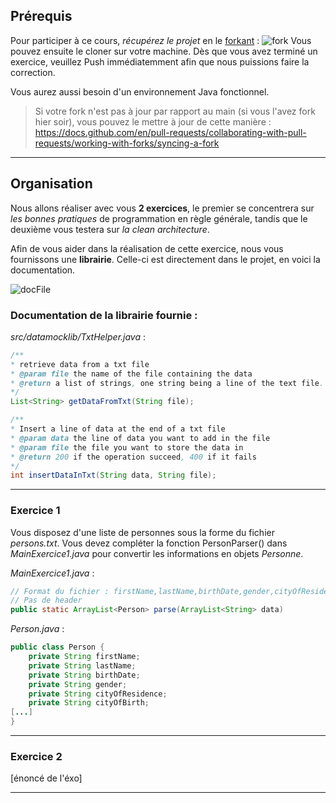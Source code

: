 ## Prérequis

Pour participer à ce cours, _récupérez le projet_ en le [forkant](https://github.com/TomLeCollegue/CoursGenieLog/fork) :
![fork](https://user-images.githubusercontent.com/36131543/148802800-d571b902-d7ad-4190-8bcd-0bf4a17db1e9.jpg)
Vous pouvez ensuite le cloner sur votre machine.
Dès que vous avez terminé un exercice, veuillez Push immédiatemment afin que nous puissions faire la correction.

Vous aurez aussi besoin d'un environnement Java fonctionnel.

> Si votre fork n'est pas à jour par rapport au main (si vous l'avez fork hier soir), vous pouvez le mettre à jour de cette manière :
> https://docs.github.com/en/pull-requests/collaborating-with-pull-requests/working-with-forks/syncing-a-fork

---

## Organisation

Nous allons réaliser avec vous __2 exercices__, le premier se concentrera sur _les bonnes pratiques_ de programmation en règle générale, tandis que le deuxième vous testera sur _la clean architecture_.

Afin de vous aider dans la réalisation de cette exercice, nous vous fournissons une __librairie__.
Celle-ci est directement dans le projet, en voici la documentation.


![docFile](https://user-images.githubusercontent.com/36131543/148832398-83a73546-a5a5-4453-a20a-d6f57b843f87.jpg)

### Documentation de la librairie fournie :

_src/datamocklib/TxtHelper.java_ :
```java
/**
* retrieve data from a txt file
* @param file the name of the file containing the data
* @return a list of strings, one string being a line of the text file.
*/
List<String> getDataFromTxt(String file);

/**
* Insert a line of data at the end of a txt file
* @param data the line of data you want to add in the file
* @param file the file you want to store the data in
* @return 200 if the operation succeed, 400 if it fails
*/
int insertDataInTxt(String data, String file);
```


---

### Exercice 1
Vous disposez d'une liste de personnes sous la forme du fichier _persons.txt_. Vous devez compléter la fonction PersonParser() dans _MainExercice1.java_ pour convertir les informations en objets _Personne_.

_MainExercice1.java_ :
```java
// Format du fichier : firstName,lastName,birthDate,gender,cityOfResidence,cityOfBirth
// Pas de header
public static ArrayList<Person> parse(ArrayList<String> data)
```

_Person.java_ :
```java
public class Person {
    private String firstName;
    private String lastName;
    private String birthDate;
    private String gender;
    private String cityOfResidence;
    private String cityOfBirth;
[...]
}
```


---

### Exercice 2
[énoncé de l'éxo]

---




